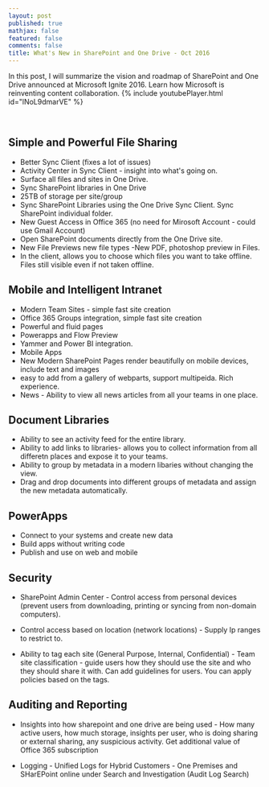 ```yaml
---
layout: post
published: true
mathjax: false
featured: false
comments: false
title: What's New in SharePoint and One Drive - Oct 2016
---
```


In this post, I will summarize the vision and roadmap of SharePoint and One Drive announced at Microsoft Ignite 2016. Learn how Microsoft is reinventing content collaboration.
{% include youtubePlayer.html id="lNoL9dmarVE" %}  

<br>

## Simple and Powerful File Sharing

- Better Sync Client (fixes a lot of issues)
- Activity Center in Sync Client - insight into what's going on.
- Surface all files and sites in One Drive.
- Sync SharePoint libraries in One Drive
- 25TB of storage per site/group
- Sync SharePoint Libraries using the One Drive Sync Client. Sync SharePoint individual folder.
- New Guest Access in Office 365 (no need for Mirosoft Account - could use Gmail Account)
- Open SharePoint documents directly from the One Drive site.
- New File Previews new file types -New PDF, photoshop preview in Files.
- In the client, allows you to choose which files you want to take offline. Files still visible even if not taken offline.


## Mobile and Intelligent Intranet

- Modern Team Sites - simple fast site creation
- Office 365 Groups integration, simple fast site creation
- Powerful and fluid pages
- Powerapps and Flow Preview
- Yammer and Power BI integration.
- Mobile Apps
- New Modern SharePoint Pages render beautifully on mobile devices, include text and images
- easy to add from a gallery of webparts, support multipeida. Rich experience. 
- News - Ability to view all news articles from all your teams in one place.

## Document Libraries

- Ability to see an activity feed for the entire library. 
- Ability to add links to libraries- allows you to collect information from all differetn places and expose it to your teams.
- Ability to group by metadata in a modern libaries without changing the view. 
- Drag and drop documents into different groups of metadata and assign the new metadata automatically.


## PowerApps

- Connect to your systems and create new data
- Build apps without writing code
- Publish and use on web and mobile


## Security

- SharePoint Admin Center - Control access from personal devices (prevent users from downloading, printing or syncing from non-domain computers).

- Control access based on location (network locations) - Supply Ip ranges to restrict to.

- Ability to tag each site (General Purpose, Internal, Confidential) - Team site classification - guide users how they should use the site and who they should share it with. Can add guidelines for users. You can apply policies based on the tags.


## Auditing and Reporting

- Insights into how sharepoint and one drive are being used - How many active users, how much storage, insights per user, who is doing sharing or external sharing, any suspicious activity. Get additional value of Office 365 subscription

- Logging - Unified Logs for Hybrid Customers - One Premises and SHarEPoint online under Search and Investigation (Audit Log Search)


